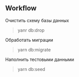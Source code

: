 ## Workflow

Очистить схему базы данных
> yanr db:drop

Обработать миграции
> yarn db:migrate

Наполнить тестовыми данными
> yarn db:seed